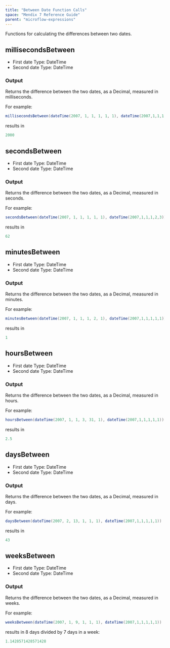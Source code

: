 ```yaml
---
title: "Between Date Function Calls"
space: "Mendix 7 Reference Guide"
parent: "microflow-expressions"
---
```


Functions for calculating the differences between two dates.

## millisecondsBetween

*   First date
    Type: DateTime
*   Second date
    Type: DateTime

### Output

Returns the difference between the two dates, as a Decimal, measured in milliseconds.

For example:

```java
millisecondsBetween(dateTime(2007, 1, 1, 1, 1, 1), dateTime(2007,1,1,1,1,3))
```

results in

```java
2000
```

## secondsBetween

*   First date
    Type: DateTime
*   Second date
    Type: DateTime

### Output

Returns the difference between the two dates, as a Decimal, measured in seconds.

For example:

```java
secondsBetween(dateTime(2007, 1, 1, 1, 1, 1), dateTime(2007,1,1,1,2,3))
```

results in

```java
62
```

## minutesBetween

*   First date
    Type: DateTime
*   Second date
    Type: DateTime

### Output

Returns the difference between the two dates, as a Decimal, measured in minutes.

For example:

```java
minutesBetween(dateTime(2007, 1, 1, 1, 2, 1), dateTime(2007,1,1,1,1,1))
```

results in

```java
1
```

## hoursBetween

*   First date
    Type: DateTime
*   Second date
    Type: DateTime

### Output

Returns the difference between the two dates, as a Decimal, measured in hours.

For example:

```java
hoursBetween(dateTime(2007, 1, 1, 3, 31, 1), dateTime(2007,1,1,1,1,1))
```

results in

```java
2.5
```

## daysBetween

*   First date
    Type: DateTime
*   Second date
    Type: DateTime

### Output

Returns the difference between the two dates, as a Decimal, measured in days.

For example:

```java
daysBetween(dateTime(2007, 2, 13, 1, 1, 1), dateTime(2007,1,1,1,1,1))
```

results in

```java
43
```

## weeksBetween

*   First date
    Type: DateTime
*   Second date
    Type: DateTime

### Output

Returns the difference between the two dates, as a Decimal, measured in weeks.

For example:

```java
weeksBetween(dateTime(2007, 1, 9, 1, 1, 1), dateTime(2007,1,1,1,1,1))
```

results in 8 days divided by 7 days in a week:

```java
1.1428571428571428
```
